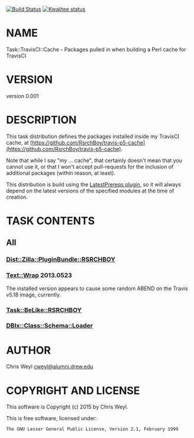[![Build Status](https://travis-ci.org/RsrchBoy/task-travisci-cache.svg?branch=master)](https://travis-ci.org/RsrchBoy/task-travisci-cache)
[![Kwalitee status](http://cpants.cpanauthors.org/dist/Task-TravisCI-Cache.png)](http://cpants.charsbar.org/dist/overview/Task-TravisCI-Cache)

# NAME

Task::TravisCI::Cache - Packages pulled in when building a Perl cache for TravisCI

# VERSION

version 0.001

# DESCRIPTION

This task distribution defines the packages installed inside my TravisCI
cache, at [https://github.com/RsrchBoy/travis-p5-cache](https://github.com/RsrchBoy/travis-p5-cache).

Note that while I say "my ...  cache", that certainly doesn't mean that you
cannot use it, or that I won't accept pull-requests for the inclusion of
additional packages (within reason, at least).

This distribution is build using the [LatestPrereqs plugin](https://metacpan.org/pod/Dist::Zilla::Plugin::LatestPrereqs),
so it will always depend on the latest versions of the specified modules at
the time of creation.

# TASK CONTENTS

## All

### [Dist::Zilla::PluginBundle::RSRCHBOY](https://metacpan.org/pod/Dist::Zilla::PluginBundle::RSRCHBOY)

### [Text::Wrap](https://metacpan.org/pod/Text::Wrap) 2013.0523

The installed version appears to cause some random ABEND on the Travis v5.18 image, currently.

### [Task::BeLike::RSRCHBOY](https://metacpan.org/pod/Task::BeLike::RSRCHBOY)

### [DBIx::Class::Schema::Loader](https://metacpan.org/pod/DBIx::Class::Schema::Loader)

# AUTHOR

Chris Weyl <cweyl@alumni.drew.edu>

# COPYRIGHT AND LICENSE

This software is Copyright (c) 2015 by Chris Weyl.

This is free software, licensed under:

    The GNU Lesser General Public License, Version 2.1, February 1999

